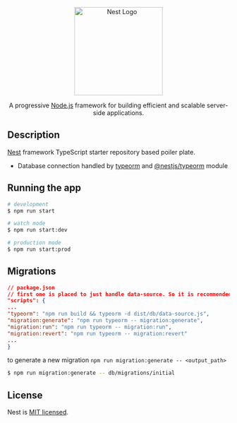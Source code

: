 <p align="center">
  <a href="http://nestjs.com/" target="blank"><img src="https://nestjs.com/img/logo-small.svg" width="200" alt="Nest Logo" /></a>
</p>

[circleci-image]: https://img.shields.io/circleci/build/github/nestjs/nest/master?token=abc123def456
[circleci-url]: https://circleci.com/gh/nestjs/nest

  <p align="center">A progressive <a href="http://nodejs.org" target="_blank">Node.js</a> framework for building efficient and scalable server-side applications.</p>
    <p align="center">

## Description

[Nest](https://github.com/nestjs/nest) framework TypeScript starter repository based poiler plate.
<ul>
    <li>Database connection handled by <a href="https://typeorm.io/">typeorm</a> and <a href="https://docs.nestjs.com/techniques/database">@nestjs/typeorm</a> module</li>
</ul>

## Running the app

```bash
# development
$ npm run start

# watch mode
$ npm run start:dev

# production mode
$ npm run start:prod
```

 ## Migrations
```json
// package.json
// first one is placed to just handle data-source. So it is recommended to use migration:* 
"scripts": {
...
"typeorm": "npm run build && typeorm -d dist/db/data-source.js",
"migration:generate": "npm run typeorm -- migration:generate",
"migration:run": "npm run typeorm -- migration:run",
"migration:revert": "npm run typeorm -- migration:revert"
...
}
```
to generate a new migration ```npm run migration:generate -- <output_path>```
```bash
$ npm run migration:generate -- db/migrations/initial
```

## License

Nest is [MIT licensed](LICENSE).

